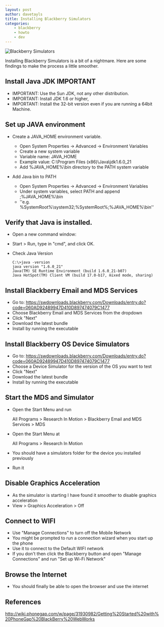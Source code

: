 ```yaml
---
layout: post
author: davetayls
title: Installing Blackberry Simulators
categories:
    - blackberry
    - howto
    - dev
---
```


![Blackberry Simulators](https://lh6.googleusercontent.com/-SGzig07yJsI/TzkEOTBXHTI/AAAAAAAAkWw/dWYGEvPlDSo/s400/blackberry-simulators.PNG)

Installing Blackberry Simulators is a bit of a nightmare. Here are some findings to make the process a little smoother.

## Install Java JDK IMPORTANT

  * IMPORTANT: Use the Sun JDK, not any other distribution.  
  * IMPORTANT: Install JDK 1.6 or higher, 
  * IMPORTANT: Install the 32-bit version even if you are running a 64bit Machine.

## Set up JAVA environment

  * Create a JAVA_HOME environment variable.
    * Open System Properties -> Advanced -> Environment Variables
    * Create a new system variable
    * Variable name: JAVA_HOME
    * Example value: C:\Program Files (x86)\Java\jdk1.6.0_21
    * Add %JAVA_HOME%\bin directory to the PATH system variable

  * Add Java bin to PATH
    * Open System Properties -> Advanced -> Environment Variables 
    * Under system variables, select PATH and append ;%JAVA_HOME%\bin 
    * ''e.g. %SystemRoot%\system32;%SystemRoot%;%JAVA_HOME%\bin''


## Verify that Java is installed.

  * Open a new command window:
  * Start > Run, type in "cmd", and click OK.
  * Check Java Version

        C:\>java -version
        java version "1.6.0_21"
        Java(TM) SE Runtime Environment (build 1.6.0_21-b07)
        Java HotSpot(TM) Client VM (build 17.0-b17, mixed mode, sharing)

## Install Blackberry Email and MDS Services

  * Go to: https://swdownloads.blackberry.com/Downloads/entry.do?code=060AD92489947D410D897474079C1477
  * Choose Blackberry Email and MDS Services from the dropdown
  * Click "Next"
  * Download the latest bundle
  * Install by running the executable

## Install Blackberry OS Device Simulators

  * Go to: <https://swdownloads.blackberry.com/Downloads/entry.do?code=060AD92489947D410D897474079C1477>
  * Choose a Device Simulator for the version of the OS you want to test
  * Click "Next"
  * Download the latest bundle
  * Install by running the executable

## Start the MDS and Simulator

  * Open the Start Menu and run

    All Programs > Research In Motion > Blackberry Email and MDS Services > MDS
  * Open the Start Menu at

    All Programs > Research In Motion

  * You should have a simulators folder for the device you installed previously

  * Run it

## Disable Graphics Acceleration

  * As the simulator is starting I have found it smoother to disable graphics acceleration
  * View > Graphics Acceleration > Off

## Connect to WIFI

  * Use "Manage Connections" to turn off the Mobile Network
  * You might be prompted to run a connection wizard when you start up the phone
  * Use it to connect to the Default WIFI network
  * If you don't then click the Blackberry button and open "Manage Connections" and run "Set up Wi-Fi Network"

## Browse the Internet

  * You should finally be able to open the browser and use the internet


## References
<http://wiki.phonegap.com/w/page/31930982/Getting%20Started%20with%20PhoneGap%20BlackBerry%20WebWorks>

